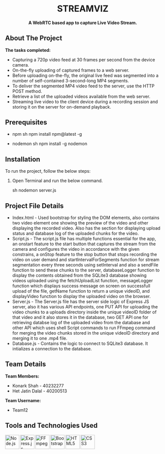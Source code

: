 
<h1 align="center">
  <br>
  STREAMVIZ
  <br>
</h1>

<h4 align="center">A WebRTC based app to capture Live Video Stream.</h4>

## About The Project

**The tasks completed:**

* Capturing a 720p video feed at 30 frames per second from the device camera.
* On-the-fly uploading of captured frames to a web server.
* Before uploading on-the-fly, the original live feed was segmented into a number of self-contained 3-second-long MP4 segments.
* To deliver the segmented MP4 video feed to the server, use the HTTP POST method.
* Retrieve a list of the uploaded videos available from the web server.
* Streaming live video to the client device during a recording session and storing it on the server for on-demand playback.

## Prerequisites

* npm
  sh
  npm install npm@latest -g
  

* nodemon
  sh
  npm install -g nodemon
  

## Installation

To run the project, follow the below steps:

1. Open Terminal and run the below command.

   sh
   nodemon server.js

## Project File Details

* Index.html - Used bootstrap for styling the DOM elements, also contains two video element one showing the preview of the video and other displaying the recorded video. Also has the section for displaying upload status and database log of the uploaded chunks for the video.
* Script.js - The script.js file has multiple functions essential for the app, an onstart feature to the start button that captures the stream from the camera and configures the video in accordance with the given constrains, a onStop feature to the stop button that stops recording the video on user demand and startIntervalForSegments function for stream segmentation every three seconds using setInterval and also a sendFile function to send these chunks to the server, databaseLogger function to display the contents obtained from the SQLite3 database showing videos uploaded using the fetchUploadList function, messageLogger function which displays success message on screen on successfull upload of the file, getName function to return a unique videoID, and displayVideo function to display the uploaded video on the browser.  
* Server.js -  The Server.js file has the server side logic of Express JS server, also it has various API endpoints, one PUT API for uploading the video chunks to a uploads directory inside the unique videoID folder of that video and it also stores it in the database, two GET API one for retrieving databse log of the uploaded video from the database and other API which uses shell Script commands to run FFmpeg command for merging the video chunks stored in the unique videoID directory and merging it to one .mp4 file.
* Database.js - Contains the logic to connect to SQLite3 database. It intializes a connection to the database.

## Team Details
**Team Members:**
- Konark Shah - 40232277
- Het Jatin Dalal - 40200513

**Team Username:**
- Team12

## Tools and Technologies Used

<img align="left" alt="Node.js" width="46px" src="https://img.icons8.com/color/48/000000/nodejs.png" />
<img align="left" alt="Express.js" width="46px" src="https://img.icons8.com/color/48/000000/express.png" />
<img align="left" alt="FFmpeg" width="46px" src="https://img.icons8.com/color/48/000000/ffmpeg.png" />
<img align="left" alt="Bootstrap" width="46px" src="https://img.icons8.com/color/48/000000/bootstrap.png" />
<img align="left" alt="HTML5" width="46px" src="https://img.icons8.com/color/48/000000/html-5.png" />
<img align="left" alt="CSS3" width="46px" src="https://img.icons8.com/color/48/000000/css3.png" />
